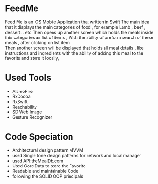 # FeedMe
Feed Me is an IOS Mobile Application that written in 
Swift The main idea that it displays the main categories of food , for example Lamb , beef , dessert .. etc
Then opens up another screen which holds the meals inside this categories as list of items ,
With the ability of preform search of these meals , after clicking on list item  
Then another screen will be displayed that holds all meal details , like instructions and ingredients with the ability of adding this meal to the favorite and store it locally,
# Used Tools 
- AlamoFire
- RxCocoa
- RxSwift
- Reachability
- SD Web Image
- Gesture Recognizer 

# Code Speciation 
- Architectural design pattern MVVM
- used Single tone design patterns for network and local manager
- used API:theMealDb.com
- Used Core Data to store the Favorite
- Readable and maintainable Code 
- following the SOLID OOP principals 
